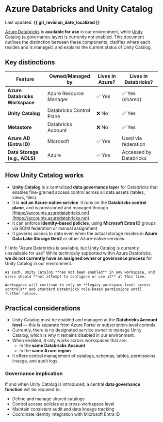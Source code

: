 # Azure Databricks and Unity Catalog

Last updated: **{{ git_revision_date_localized }}**

[Azure Databricks](https://learn.microsoft.com/en-us/azure/databricks/introduction/) is **available for use** in our environment, while [Unity Catalog](https://learn.microsoft.com/en-us/azure/databricks/data-governance/unity-catalog/) (a governance layer) is currently not enabled. This document outlines the distinction between these components, clarifies where each resides and is managed, and explains the current status of Unity Catalog.

## Key distinctions

| Feature                        | Owned/Managed by         | Lives in Azure? | Lives in Databricks?   |
| ------------------------------ | ------------------------ | --------------- | ---------------------- |
| **Azure Databricks Workspace** | Azure Resource Manager   | ✅ Yes          | ✅ Yes (shared)        |
| **Unity Catalog**              | Databricks Control Plane | ❌ No           | ✅ Yes                 |
| **Metastore**                  | Databricks Account       | ❌ No           | ✅ Yes                 |
| **Azure AD (Entra ID)**        | Microsoft                | ✅ Yes          | Used via federation    |
| **Data Storage (e.g., ADLS)**  | Azure                    | ✅ Yes          | Accessed by Databricks |

## How Unity Catalog works

- **Unity Catalog** is a centralized **data governance layer** for Databricks that enables fine-grained access control across all data assets (tables, views, files).
- It is **not an Azure-native service**. It runs on the **Databricks control plane**, and is provisioned and managed through [https://accounts.azuredatabricks.net](https://accounts.azuredatabricks.net).
- It can enforce **identity-based policies**, using **Microsoft Entra ID** groups via SCIM federation or manual assignment.
- It governs access to data even when the actual storage resides in **Azure Data Lake Storage Gen2** or other Azure-native services.

!!! info "Azure Databricks is available, but Unity Catalog is currently unavailable for use"
    While technically supported within Azure Databricks, **we do not currently have an assigned owner or governance process** for Unity Catalog in our environment.

    As such, Unity Catalog **has not been enabled** in any workspace, and users should **not attempt to configure or use it** at this time.

    Workspaces will continue to rely on **legacy workspace-level access controls** and standard Databricks role-based permissions until further notice.

## Practical considerations

- Unity Catalog must be enabled and managed at the **Databricks Account level** — this is separate from Azure Portal or subscription-level controls.
- Currently, there is no designated service owner to manage Unity Catalog, which is why it remains disabled in our environment.
- When enabled, it only works across workspaces that are:
  - In the **same Databricks Account**
  - In the **same Azure region**
- It offers central management of catalogs, schemas, tables, permissions, lineage, and audit logs.

### Governance implication

If and when Unity Catalog is introduced, a central **data governance function** will be required to:

- Define and manage shared catalogs
- Control access policies at a cross-workspace level
- Maintain consistent audit and data lineage tracking
- Coordinate identity integration with Microsoft Entra ID
